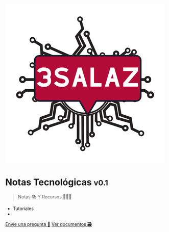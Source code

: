 <!-- _coverpage.md -->

![logo](../_media/3salaz-logo.png)

# Notas Tecnológicas <small>v0.1</small>

> Notas 📚 Y Recursos 👨🏽‍💻

- Tutoriales
- 

[Envíe una pregunta 📨](https://github.com/docsifyjs/docsify/)
[Ver documentos 🗃](#main)
